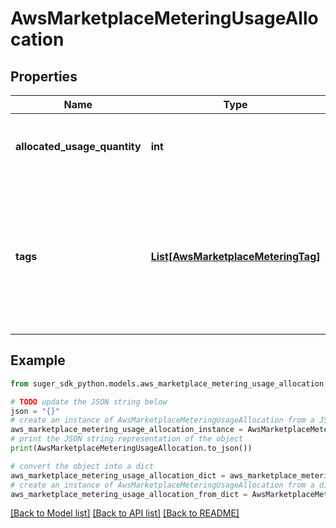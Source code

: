 # AwsMarketplaceMeteringUsageAllocation


## Properties

Name | Type | Description | Notes
------------ | ------------- | ------------- | -------------
**allocated_usage_quantity** | **int** | The total quantity allocated to this bucket of usage. | [optional] 
**tags** | [**List[AwsMarketplaceMeteringTag]**](AwsMarketplaceMeteringTag.md) | The set of tags that define the bucket of usage. For the bucket of items with no tags, this parameter can be left out. | [optional] 

## Example

```python
from suger_sdk_python.models.aws_marketplace_metering_usage_allocation import AwsMarketplaceMeteringUsageAllocation

# TODO update the JSON string below
json = "{}"
# create an instance of AwsMarketplaceMeteringUsageAllocation from a JSON string
aws_marketplace_metering_usage_allocation_instance = AwsMarketplaceMeteringUsageAllocation.from_json(json)
# print the JSON string representation of the object
print(AwsMarketplaceMeteringUsageAllocation.to_json())

# convert the object into a dict
aws_marketplace_metering_usage_allocation_dict = aws_marketplace_metering_usage_allocation_instance.to_dict()
# create an instance of AwsMarketplaceMeteringUsageAllocation from a dict
aws_marketplace_metering_usage_allocation_from_dict = AwsMarketplaceMeteringUsageAllocation.from_dict(aws_marketplace_metering_usage_allocation_dict)
```
[[Back to Model list]](../README.md#documentation-for-models) [[Back to API list]](../README.md#documentation-for-api-endpoints) [[Back to README]](../README.md)


